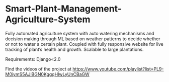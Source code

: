 # Smart-Plant-Management-Agriculture-System
Fully automated agriculture system with auto watering mechanisms and decision making through ML based on weather patterns to decide whether or not to water a certain plant. Coupled with fully responsive website for live tracking of plant’s health and growth. Scalable to large plantations.

Requirements: Django<2.0

Find the videos of the project at https://www.youtube.com/playlist?list=PL9-M0iymS5AJlBGN0KggqHIwLyUnCBaGW

